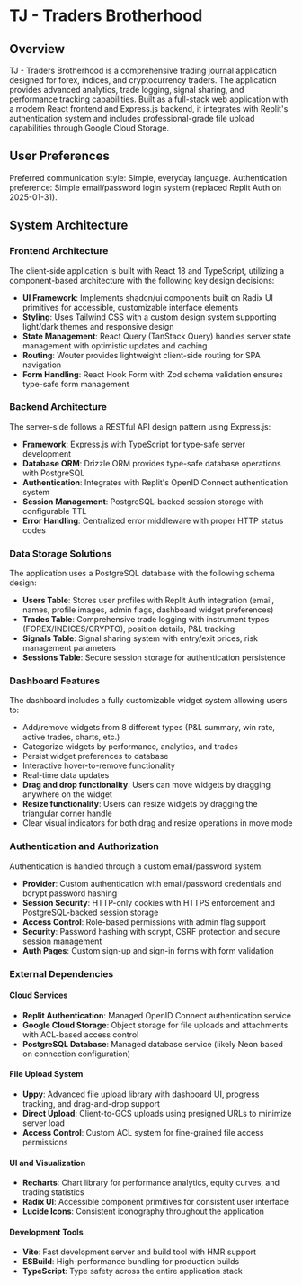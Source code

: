 # TJ - Traders Brotherhood

## Overview

TJ - Traders Brotherhood is a comprehensive trading journal application designed for forex, indices, and cryptocurrency traders. The application provides advanced analytics, trade logging, signal sharing, and performance tracking capabilities. Built as a full-stack web application with a modern React frontend and Express.js backend, it integrates with Replit's authentication system and includes professional-grade file upload capabilities through Google Cloud Storage.

## User Preferences

Preferred communication style: Simple, everyday language.
Authentication preference: Simple email/password login system (replaced Replit Auth on 2025-01-31).

## System Architecture

### Frontend Architecture
The client-side application is built with React 18 and TypeScript, utilizing a component-based architecture with the following key design decisions:

- **UI Framework**: Implements shadcn/ui components built on Radix UI primitives for accessible, customizable interface elements
- **Styling**: Uses Tailwind CSS with a custom design system supporting light/dark themes and responsive design
- **State Management**: React Query (TanStack Query) handles server state management with optimistic updates and caching
- **Routing**: Wouter provides lightweight client-side routing for SPA navigation
- **Form Handling**: React Hook Form with Zod schema validation ensures type-safe form management

### Backend Architecture
The server-side follows a RESTful API design pattern using Express.js:

- **Framework**: Express.js with TypeScript for type-safe server development
- **Database ORM**: Drizzle ORM provides type-safe database operations with PostgreSQL
- **Authentication**: Integrates with Replit's OpenID Connect authentication system
- **Session Management**: PostgreSQL-backed session storage with configurable TTL
- **Error Handling**: Centralized error middleware with proper HTTP status codes

### Data Storage Solutions
The application uses a PostgreSQL database with the following schema design:

- **Users Table**: Stores user profiles with Replit Auth integration (email, names, profile images, admin flags, dashboard widget preferences)
- **Trades Table**: Comprehensive trade logging with instrument types (FOREX/INDICES/CRYPTO), position details, P&L tracking
- **Signals Table**: Signal sharing system with entry/exit prices, risk management parameters
- **Sessions Table**: Secure session storage for authentication persistence

### Dashboard Features
The dashboard includes a fully customizable widget system allowing users to:
- Add/remove widgets from 8 different types (P&L summary, win rate, active trades, charts, etc.)
- Categorize widgets by performance, analytics, and trades
- Persist widget preferences to database
- Interactive hover-to-remove functionality
- Real-time data updates
- **Drag and drop functionality**: Users can move widgets by dragging anywhere on the widget
- **Resize functionality**: Users can resize widgets by dragging the triangular corner handle
- Clear visual indicators for both drag and resize operations in move mode

### Authentication and Authorization
Authentication is handled through a custom email/password system:

- **Provider**: Custom authentication with email/password credentials and bcrypt password hashing
- **Session Security**: HTTP-only cookies with HTTPS enforcement and PostgreSQL-backed session storage
- **Access Control**: Role-based permissions with admin flag support  
- **Security**: Password hashing with scrypt, CSRF protection and secure session management
- **Auth Pages**: Custom sign-up and sign-in forms with form validation

### External Dependencies

#### Cloud Services
- **Replit Authentication**: Managed OpenID Connect authentication service
- **Google Cloud Storage**: Object storage for file uploads and attachments with ACL-based access control
- **PostgreSQL Database**: Managed database service (likely Neon based on connection configuration)

#### File Upload System
- **Uppy**: Advanced file upload library with dashboard UI, progress tracking, and drag-and-drop support
- **Direct Upload**: Client-to-GCS uploads using presigned URLs to minimize server load
- **Access Control**: Custom ACL system for fine-grained file access permissions

#### UI and Visualization
- **Recharts**: Chart library for performance analytics, equity curves, and trading statistics
- **Radix UI**: Accessible component primitives for consistent user interface
- **Lucide Icons**: Consistent iconography throughout the application

#### Development Tools
- **Vite**: Fast development server and build tool with HMR support
- **ESBuild**: High-performance bundling for production builds
- **TypeScript**: Type safety across the entire application stack